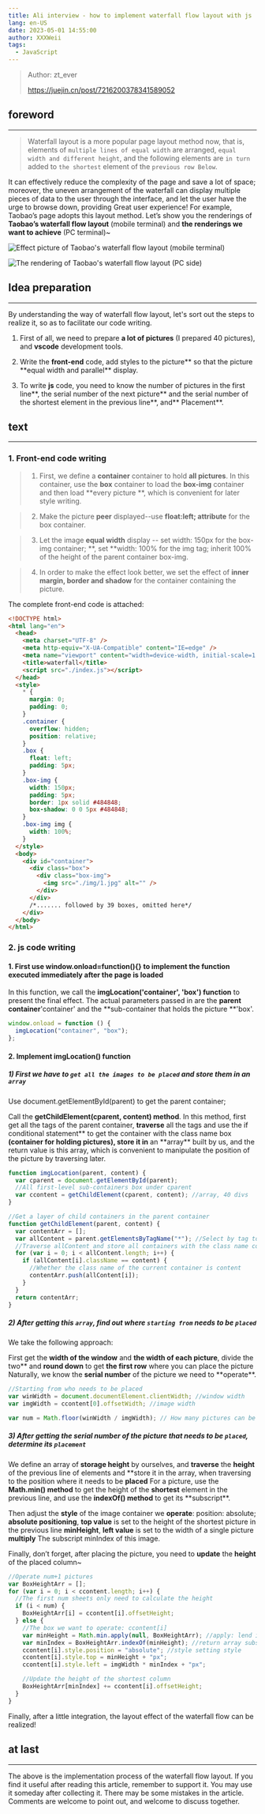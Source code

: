 ```yaml
---
title: Ali interview - how to implement waterfall flow layout with js
lang: en-US
date: 2023-05-01 14:55:00
author: XXXWeii
tags:
  - JavaScript
---
```


> Author: zt_ever
>
> https://juejin.cn/post/7216200378341589052

## foreword

---

> Waterfall layout is a more popular page layout method now, that is, elements of `multiple lines of equal width` are arranged, `equal width and different height`, and the following elements are `in turn` added to `the shortest` element of the `previous row Below`.

It can effectively reduce the complexity of the page and save a lot of space; moreover, the uneven arrangement of the waterfall can display multiple pieces of data to the user through the interface, and let the user have the urge to browse down, providing Great user experience! For example, Taobao’s page adopts this layout method. Let’s show you the renderings of **Taobao’s waterfall flow layout** (mobile terminal) and **the renderings we want to achieve** (PC terminal)~

![Effect picture of Taobao's waterfall flow layout (mobile terminal)](./images/2023050101.jpg)

![The rendering of Taobao's waterfall flow layout (PC side)](./images/2023050102.jpg)

## Idea preparation

---

By understanding the way of waterfall flow layout, let's sort out the steps to realize it, so as to facilitate our code writing.

1. First of all, we need to prepare **a lot of pictures** (I prepared 40 pictures), and **vscode** development tools.

2. Write the **front-end** code, add styles to the picture** so that the picture **equal width and parallel\*\* display.

3. To write **js** code, you need to know the number of pictures in the first line**, the serial number of the next picture** and the serial number of the shortest element in the previous line**, and** Placement\*\*.

## text

---

### 1. Front-end code writing

> 1. First, we define a **container** container to hold **all pictures**. In this container, use the **box** container to load the **box-img** container and then load **every picture **, which is convenient for later style writing.

> 2. Make the picture **peer** displayed--use **float:left; attribute** for the box container.

> 3. Let the image **equal width** display -- set width: 150px for the box-img container; **, set **width: 100% for the img tag; inherit 100% of the height of the parent container box-img.

> 4. In order to make the effect look better, we set the effect of **inner margin, border and shadow** for the container containing the picture.

The complete front-end code is attached:

```html
<!DOCTYPE html>
<html lang="en">
  <head>
    <meta charset="UTF-8" />
    <meta http-equiv="X-UA-Compatible" content="IE=edge" />
    <meta name="viewport" content="width=device-width, initial-scale=1.0" />
    <title>waterfall</title>
    <script src="./index.js"></script>
  </head>
  <style>
    * {
      margin: 0;
      padding: 0;
    }
    .container {
      overflow: hidden;
      position: relative;
    }
    .box {
      float: left;
      padding: 5px;
    }
    .box-img {
      width: 150px;
      padding: 5px;
      border: 1px solid #484848;
      box-shadow: 0 0 5px #484848;
    }
    .box-img img {
      width: 100%;
    }
  </style>
  <body>
    <div id="container">
      <div class="box">
        <div class="box-img">
          <img src="./img/1.jpg" alt="" />
        </div>
      </div>
      /*....... followed by 39 boxes, omitted here*/
    </div>
  </body>
</html>
```

### 2. js code writing

#### 1. First use window.onload=function(){} to implement the function executed immediately after the page is loaded

In this function, we call the **imgLocation('container', 'box') function** to present the final effect. The actual parameters passed in are the **parent container**'container' and the **sub-container that holds the picture **'box'.

```js
window.onload = function () {
  imgLocation("container", "box");
};
```

#### 2. Implement imgLocation() function

##### 1) First we have to `get all the images to be placed` and store them in an `array`

Use document.getElementById(parent) to get the parent container;

Call the **getChildElement(cparent, content) method**. In this method, first get all the tags of the parent container, **traverse** all the tags and use the if conditional statement** to get the container with the class name box **(container for holding pictures), store it in** an **array\*\* built by us, and the return value is this array, which is convenient to manipulate the position of the picture by traversing later.

```js
function imgLocation(parent, content) {
  var cparent = document.getElementById(parent);
  //All first-level sub-containers box under cparent
  var ccontent = getChildElement(cparent, content); //array, 40 divs
}

//Get a layer of child containers in the parent container
function getChildElement(parent, content) {
  var contentArr = [];
  var allContent = parent.getElementsByTagName("*"); //Select by tag to get an array
  //Traverse allContent and store all containers with the class name content in the contentArr array
  for (var i = 0; i < allContent.length; i++) {
    if (allContent[i].className == content) {
      //Whether the class name of the current container is content
      contentArr.push(allContent[i]);
    }
  }
  return contentArr;
}
```

##### 2) After getting this `array`, find out where `starting from` needs to be `placed`

We take the following approach:

First get the **width of the window** and **the width of each picture**, divide the two** and **round down** to get **the first row** where you can place the picture Naturally, we know the **serial number** of the picture we need to **operate\*\*.

```js
//Starting from who needs to be placed
var winWidth = document.documentElement.clientWidth; //window width
var imgWidth = ccontent[0].offsetWidth; //image width

var num = Math.floor(winWidth / imgWidth); // How many pictures can be placed in the first line
```

##### 3) After getting the serial number of the picture that needs to be `placed`, determine its `placement`

We define an array of **storage height** by ourselves, and **traverse** the **height** of the previous line of elements and **store it in the array, when traversing to the position where it needs to be **placed** For a picture, use the **Math.min() method** to get the height of the **shortest** element in the previous line, and use the **indexOf() method** to get its **subscript\*\*.

Then adjust the **style** of the image container we **operate**:
position: absolute; **absolute positioning**, **top value** is set to the height of the shortest picture in the previous line **minHeight**, **left value** is set to the width of a single picture **multiply** The subscript minIndex of this image.

Finally, don’t forget, after placing the picture, you need to **update** the **height** of the placed column~

```js
//Operate num+1 pictures
var BoxHeightArr = [];
for (var i = 0; i < ccontent.length; i++) {
  //The first num sheets only need to calculate the height
  if (i < num) {
    BoxHeightArr[i] = ccontent[i].offsetHeight;
  } else {
    //The box we want to operate: ccontent[i]
    var minHeight = Math.min.apply(null, BoxHeightArr); //apply: lend it the method of minimum value
    var minIndex = BoxHeightArr.indexOf(minHeight); //return array subscript
    ccontent[i].style.position = "absolute"; //style setting style
    ccontent[i].style.top = minHeight + "px";
    ccontent[i].style.left = imgWidth * minIndex + "px";

    //Update the height of the shortest column
    BoxHeightArr[minIndex] += ccontent[i].offsetHeight;
  }
}
```

Finally, after a little integration, the layout effect of the waterfall flow can be realized!

## at last

---

The above is the implementation process of the waterfall flow layout. If you find it useful after reading this article, remember to support it. You may use it someday after collecting it. There may be some mistakes in the article. Comments are welcome to point out, and welcome to discuss together.
